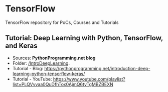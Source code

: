 # TensorFlow

TensorFlow repository for PoCs, Courses and Tutorials

## Tutorial: Deep Learning with Python, TensorFlow, and Keras

* Sources: **PythonProgramming.net blog**
* Folder: [/IntroDeepLearning](/IntroDeepLearning/README.md).
* Tutorial - Blog: <https://pythonprogramming.net/introduction-deep-learning-python-tensorflow-keras/>
* Tutorial - YouTube: <https://www.youtube.com/playlist?list=PLQVvvaa0QuDfhTox0AjmQ6tvTgMBZBEXN>